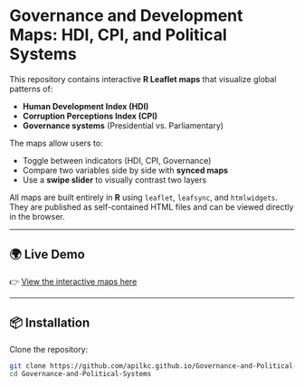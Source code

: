 # Governance and Development Maps: HDI, CPI, and Political Systems

This repository contains interactive **R Leaflet maps** that visualize global patterns of:

- **Human Development Index (HDI)**  
- **Corruption Perceptions Index (CPI)**  
- **Governance systems** (Presidential vs. Parliamentary)

The maps allow users to:
- Toggle between indicators (HDI, CPI, Governance)  
- Compare two variables side by side with **synced maps**  
- Use a **swipe slider** to visually contrast two layers  

All maps are built entirely in **R** using `leaflet`, `leafsync`, and `htmlwidgets`.  
They are published as self-contained HTML files and can be viewed directly in the browser.

---

## 🌍 Live Demo
👉 [View the interactive maps here]([https://apilkc.github.io/governance/index.html)

---

## 📦 Installation
Clone the repository:
```bash
git clone https://github.com/apilkc.github.io/Governance-and-Political-Systems.git
cd Governance-and-Political-Systems
